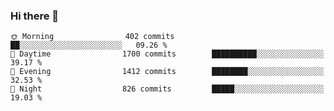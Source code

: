 ### Hi there 👋

```text
🌞 Morning                402 commits         ██░░░░░░░░░░░░░░░░░░░░░░░   09.26 % 
🌆 Daytime                1700 commits        ██████████░░░░░░░░░░░░░░░   39.17 % 
🌃 Evening                1412 commits        ████████░░░░░░░░░░░░░░░░░   32.53 % 
🌙 Night                  826 commits         █████░░░░░░░░░░░░░░░░░░░░   19.03 % 
```

<!--
**Faktor22/Faktor22** is a ✨ _special_ ✨ repository because its `README.md` (this file) appears on your GitHub profile.

Here are some ideas to get you started:

- 🔭 I’m currently working on ...
- 🌱 I’m currently learning ...
- 👯 I’m looking to collaborate on ...
- 🤔 I’m looking for help with ...
- 💬 Ask me about ...
- 📫 How to reach me: ...
- 😄 Pronouns: ...
- ⚡ Fun fact: ...
-->
